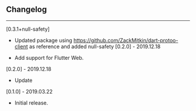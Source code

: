 ## Changelog
--------------------------------------------
[0.3.1+null-safety]

* Updated package using https://github.com/ZackMitkin/dart-protoo-client as reference and added null-safety
[0.2.0] - 2019.12.18

* Add support for Flutter Web.

[0.2.0] - 2019.12.18

* Update

[0.1.0] - 2019.03.22

* Initial release.
